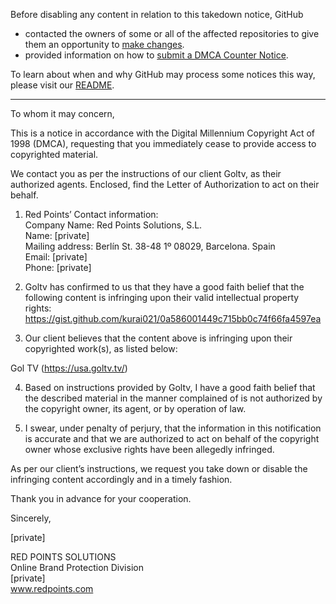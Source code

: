 Before disabling any content in relation to this takedown notice, GitHub
- contacted the owners of some or all of the affected repositories to give them an opportunity to [make changes](https://docs.github.com/en/github/site-policy/dmca-takedown-policy#a-how-does-this-actually-work).
- provided information on how to [submit a DMCA Counter Notice](https://docs.github.com/en/articles/guide-to-submitting-a-dmca-counter-notice).

To learn about when and why GitHub may process some notices this way, please visit our [README](https://github.com/github/dmca/blob/master/README.md).

---

To whom it may concern,
 
 This is a notice in accordance with the Digital Millennium Copyright Act of 1998 (DMCA), requesting that you immediately cease to provide access to copyrighted material.
 
 We contact you as per the instructions of our client Goltv, as their authorized agents. Enclosed, find the Letter of Authorization to act on their behalf.  
 
 1) Red Points’ Contact information:  
 Company Name: Red Points Solutions, S.L.  
 Name: [private]  
 Mailing address: Berlín St. 38-48 1º 08029, Barcelona. Spain  
 Email: [private]  
 Phone: [private]
 
 2) Goltv has confirmed to us that they have a good faith belief that the following content is infringing upon their valid intellectual property rights:
https://gist.github.com/kurai021/0a586001449c715bb0c74f66fa4597ea

 
 3) Our client believes that the content above is infringing upon their copyrighted work(s), as listed below:

 Gol TV (https://usa.goltv.tv/)
 
 4) Based on instructions provided by Goltv, I have a good faith belief that the described material in the manner complained of is not authorized by the copyright owner, its agent, or by operation of law.
 
 5) I swear, under penalty of perjury, that the information in this notification is accurate and that we are authorized to act on behalf of the copyright owner whose exclusive rights have been allegedly infringed.
 
 As per our client’s instructions, we request you take down or disable the infringing content accordingly and in a timely fashion. 
 
 Thank you in advance for your cooperation.
 
 Sincerely, 
 
[private]
 
RED POINTS SOLUTIONS  
Online Brand Protection Division  
[private]  
www.redpoints.com 
